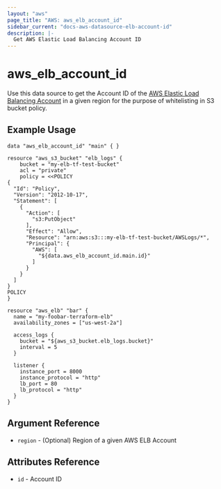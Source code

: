 ```yaml
---
layout: "aws"
page_title: "AWS: aws_elb_account_id"
sidebar_current: "docs-aws-datasource-elb-account-id"
description: |-
  Get AWS Elastic Load Balancing Account ID
---
```


# aws\_elb\_account\_id

Use this data source to get the Account ID of the [AWS Elastic Load Balancing Account](http://docs.aws.amazon.com/elasticloadbalancing/latest/classic/enable-access-logs.html#attach-bucket-policy)
in a given region for the purpose of whitelisting in S3 bucket policy.

## Example Usage

```
data "aws_elb_account_id" "main" { }

resource "aws_s3_bucket" "elb_logs" {
    bucket = "my-elb-tf-test-bucket"
    acl = "private"
    policy = <<POLICY
{
  "Id": "Policy",
  "Version": "2012-10-17",
  "Statement": [
    {
      "Action": [
        "s3:PutObject"
      ],
      "Effect": "Allow",
      "Resource": "arn:aws:s3:::my-elb-tf-test-bucket/AWSLogs/*",
      "Principal": {
        "AWS": [
          "${data.aws_elb_account_id.main.id}"
        ]
      }
    }
  ]
}
POLICY
}

resource "aws_elb" "bar" {
  name = "my-foobar-terraform-elb"
  availability_zones = ["us-west-2a"]

  access_logs {
    bucket = "${aws_s3_bucket.elb_logs.bucket}"
    interval = 5
  }

  listener {
    instance_port = 8000
    instance_protocol = "http"
    lb_port = 80
    lb_protocol = "http"
  }
}
```

## Argument Reference

* `region` - (Optional) Region of a given AWS ELB Account


## Attributes Reference

* `id` - Account ID
